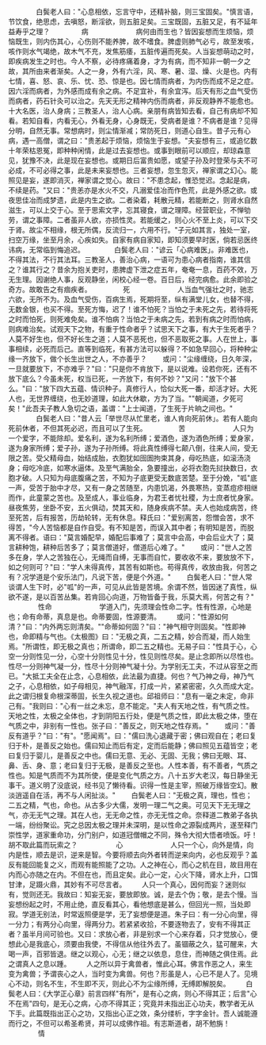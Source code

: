 <!-- { "loadSidebar": true } -->
　　　　白鬓老人曰："心息相依，忘言守中，还精补脑，则三宝固矣。"慎言语，节饮食，绝思虑，去嗔怒，断淫欲，则五脏足矣。三宝既固，五脏又足，有不延年益寿乎之理？
　　
　　病
　　
　　
　　病何由而生也？皆因妄想而生烦恼，烦恼既生，则内伤其心，心伤则不能养脾，故不嗜食。脾虚则肺气必亏，故至发咳，咳作则水气竭绝，故木气不充，发焦筋痿，五脏传遍而死矣。人当妄想萌动之时，即疾病发生之时也。今人不察，必待疼痛着身，才为有病，而不知非一朝一夕之故，其所由来者渐矣。人之一身，外有六淫，风、寒、暑、湿、燥、火是也。内有七情，喜、怒、哀、乐、忧、恐、惊是也。因七情而病者，为内伤而成不足之症。因六淫而病者，为外感而成有余之病。不足宜补，有余宜泻。后天有形之血气受伤而病者，药石针灸可以治之。先天无形之精神内伤而病者，非反观静养不能愈也。十大名医，治人身病；三教圣人，治人心病。亲朋有病皆知去看，自己有病却不知看。若知自看，内看无心，外看无身，心身既无，受病者是谁？不病者是谁？见得分明，自然无事。常想病时，则尘情渐减；常防死日，则道心自生。昔子元有心病，遇一高僧，谓之曰："贵恙起于烦恼，烦恼生于妄想。"夫妄想有三，或追忆数十年荣枯恩冤，即种种闲情，此是过去妄想也。或事到眼前可以顺应，却琼森意见，犹豫不决，此是现在妄想也。或期日后富贵如愿，或望子孙及时登荣与夫不可必成，不可必得之事，此是未来妄想也。三者妄想，忽生忽灭，禅家谓之幻心。能照见是妄，遂即消灭，禅家谓之觉心。故曰："不患念起，惟恐觉迟。念起是病，不续是药。"又曰："贵恙亦是水火不交，凡溺爱佳冶而作色荒，此是外感之欲。或夜思佳冶而成梦遗，此是内生之欲。二者染着，耗散元精，若能断之，则肾水自然滋生，可以上交于心。至于思索文字，忘其寝食，谓之理障。经营职业，不惮劬劳，谓之事障。二者虽非人欲，亦损性灵。若能缓之，则心火不至上炎，可以下交于肾。故尘不相缘，根无所偶，反流归一，六用不行。"子元如其言，独处一室，扫空万缘，坐至月余，心疾如失。自家有病自家知，即知须要早时医，倘若忌医终讳病，无常临到悔追迟。
　　　　白鬓老人曰："谚云「心病难医」。非难医也，不得其法，不行其法耳。三教圣人，善治心病，一语可为患心病者指南，谁其信之？谁其行之？昔余为抱关吏时，患脾虚下泄之症五年，奄奄一息，百药不效，万无生理。因谢绝人事，反观静坐，闲校心经一卷。百日后，经完病愈。此余即验之奇方。故敢告之有痼疾者。
　　
　　死
　　
　　
　　人当血气强壮之时，驰志六欲，无所不为。及血气受伤，百病生焉，死期将至，纵有满堂儿女，也替不得，无数金银，也买不得。至死方悔，迟了！谁不怕死？当怕之于未死之先，若待将死之时而怕死，则死难免矣。谁不怕病？当怕之于未病之先，若到有病之时而怕病，则病难治矣。试观天下之物，有重于性命者乎？试思天下之事，有大于生死者乎？人莫不好生也，但不好长生之道；人莫不恶死也，但不恶取死之事。人在世上，事事相续，必死而后己。直等到临死，有甚方法可以躲得？不如急早回心，将种种尘缘一齐放下，做个长生出世之人，不亦善乎？
　　或问："尘缘缠绕，日久年深，一旦就要放下，不亦难乎？"曰："只是你不肯放下，是以说难。设若你死，还有不放下底么？今虽未死，权当已死，一齐放下，有何不妙？"又问："放下个甚么。"曰："放下四大五蕴、情识种子。真修行人，恰似大死一番，却活才好。大死人也，无世界缠绕，也无妙道理，如此大休歇，方为了当。""朝闻道，夕死可矣！"此吾夫子教人急切之语，盖谓："上士闻道，了生死于片晌之间也。"
　　　　白鬓老人曰："昔人云「举世尽从忙里老，谁人肯向死前休」。若有人能向死前休者，不但其死必迟，而且可以了生死。
　　
　　苦
　　
　　
　　人只为一个爱字，不能除却。爱名利，遂为名利所缚；爱酒色，遂为酒色所缚；爱身家，遂为身家所缚；爱子孙，遂为子孙所缚。将此真性缚得七颠八倒，往来人间，受无限之苦。受父精母血，始结成胎，衣胞犹如囹圄拘束其身，母吃热底，如滚汤浇身；母吃冷底，如寒水逼体。及至气满胎全，急要撞出，必将衣胞先挝抉数日，衣胞才破。人只知为母底腹痛之苦，不知为子底更受无数底苦楚。至于分娩，"呱"底一声，受苦于胎中才尽，又有一身之苦随至，内患饥渴，外畏寒热，变蒸痘疹相继而作，此童蒙之苦也。及至成人，事业临身，为君王者忧社稷，为士庶者忧身家。昼夜焦劳，坐卧不安，五火俱动，焚其天和，随身疾病不禁。夫人也始成病苦，终至死苦，后有报苦，历劫轮转，无有休息。释氏曰："爱别离苦，怨憎会苦，求不得苦，"今人苦恼都是自作自受。有不知是苦，而误入其中者；有明知是苦，而脱离不得者。语曰："莫言婚配早，婚配后事难了；莫言中会高，中会后业大了；莫言耕种饱，耕种后苦多了；莫言僧道好，僧道后心难了。"
　　或问："世人之苦多在身，学人之苦独在心，无绳而自缚，无事而自忙，要收收不来，要放放不下，如之何则可？"曰："学人未得真传，其苦有如斯也。苟得真传，收放由我，何苦之有？况学道是个安乐法门，凡说下苦，便是个外道。"
　　白鬓老人曰："世人常谈谓人生下时，必"呱"的一声，可见从此皆是苦境。余谓不然，皆因迷了真性，纵欲不遂，是以百苦丛集。若肯回心向道，万物皆备于我，乐莫大焉，何苦之有？"
　　
　　性命
　　
　　
　　学道入门，先须理会性命二字。性有性源，心地是也；命有命蒂，真息是也。命蒂要固，性源要清。
　　或问："性源如何清？"曰："内外两忘则清矣。""命蒂如何固？"曰："神气相守则固矣。"性即神也，命即精与气也。《太极图》曰："无极之真，二五之精，妙合而凝，而人始生焉。"所谓性，即无极之真也；所谓命，即二五之精也。无易子曰："性具于心，心空一分则性见一分，心空十分则性见十分，性见则性尽矣。是止念即所以尽性也。性尽一分则神气凝一分，性尽十分则神气凝十分。为学别无工夫，不过从容至之而已。"大抵工夫全在止念，心息相依，此法最为直捷。何也？气乃神之母，神乃气之子，心息相依，如子母相见，神气融浑，打成一片，紧紧密密，久久而成大定。此之谓归根复命根深蒂固，长生久视之道也。邱祖师曰："息有一毫之未定，命非己有。"我则曰："心有一丝之未忘，息不能定。"夫人有天地之性，有气质之性。天地之性，太极之全体也，才到阴阳五行处，便是气质之性，即此太极之体，堕在气质之中，非别有一性也。张子曰："善反之，则天地之性存焉。"
　　或问："善反有道乎？"曰："有"。"愿闻焉"。曰："儒曰洗心退藏于密；佛曰观自在；老曰复归于朴，是善反之始也。儒曰知止而后有定，定而后能静；佛曰照见五蕴皆空；老曰复归于婴儿，是善反之中也。儒曰无意、无必、无固、无我；佛曰无眼、耳、鼻、舌、身、意；老曰复归于无极，是善反之至也。人性本善，有不善者，气质之性也。知是气质而不为其所使，便是变化气质之方。八十五岁大老汉，每日静坐无事干。道义明了没底说，经书见了懒待看。识得一性是主宰，照破万缘皆空幻。散淡逍遥自在活，再不与人闲扯淡。"
　　白鬓老人曰："无极之真，理也，性也；二五之精，气也，命也。从古多少大儒，发明一理二气之奥。可见天下无无理之气，亦无无气之理。其在人也，无无命之性，亦无无性之命。奈释道二教弟子各执一端，纷纷聚讼。究之总因太极之理并未深明，是以性命之源裂成两片，遂至释门崇性学，道家重命功，分门别户，如道冠僧帽之不同，殊令大彻大悟者喷饭。吁！胡不取此篇而玩索之？
　　
　　　心
　　
　　
　　人只一个心，向外是情，向内是性，顺去是识，逆来是智。今要将顺去向外者转而逆来向内，必也反观乎？盖反有能回能复之义，而观有能照能了之功。人之神在心，而心之机在目，故目用在内而心亦随之在内。不但在也，而且定矣。此心一定，心火下降，肾水上升，口饵甘津，足蹑火鼎，其妙有不可尽言者。
　　人只一个真心，因何而妄？迷则似有，觉则还无。我故曰：知妄无妄，要放即放。诚，是去个伪；敬，是去个慢。当妄想纷起之时，不用止绝，直反看其心，看他想底是甚么，但回光一照，当处即寂。学道无别法，时常返照便是学，无了妄想便是道。朱子曰：有一分心向里，得一分力；有两分心向里，得两分力。若紧紧收拾，不要逐物去了，安有不得其正者？虽半月间可验也。又曰：求放心者，非是别求一个心来存着，只才觉放心，便想此心是我底心，须要由我使，不得信从他往外去了。虽锢蔽之久，猛可醒来，大喝一声，百邪皆退。继之以观心，心无；继之以依息，息住，而神随之俱住焉。此之谓真人之息以踵。
　　人之所以异于禽兽者，惟此心耳。佛言作恶之人，来生变为禽兽；予谓丧心之人，当时变为禽兽。何也？形虽是人，心已不是人了。见境心不动，则名不生，不生即不灭，则此心不为尘缘所缚，无缚即解脱矣。
　　白鬓老人曰：《大学正心章》前言四样"有所"，是有心之病，则心不得其正；后言"心不在焉"四句，是无心之病，心亦不得其正；究竟并未指出正心功夫，教学者无从下手。此篇既指出正心之功，又指出心正之效，条分缕析，字字金针。吾人诚能遵而行之，不但可以希圣希贤，并可以成佛作祖。有志斯道者，胡不勉旃！
　　
　　情
　　
　　
